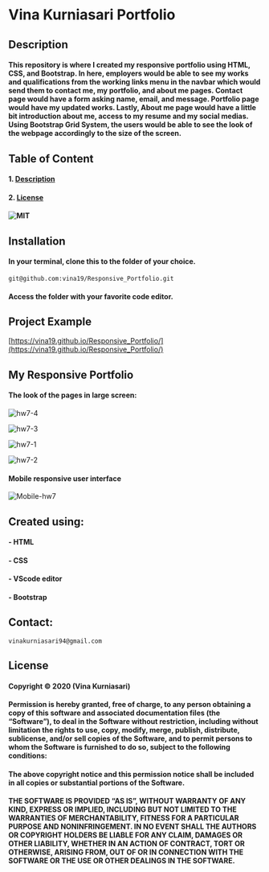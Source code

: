 # Vina Kurniasari Portfolio
## Description
#### This repository is where I created my responsive portfolio using HTML, CSS, and Bootstrap. In here, employers would be able to see my works and qualifications from the working links menu in the navbar which would send them to contact me, my portfolio, and about me pages. Contact page would have a form asking name, email, and message. Portfolio page would have my updated works. Lastly, About me page would have a little bit introduction about me, access to my resume and my social medias. Using Bootstrap Grid System, the users would be able to see the look of the webpage accordingly to the size of the screen.

## Table of Content
#### 1. [Description](##Description)
#### 2. [License](##License)
#### ![MIT](https://img.shields.io/static/v1?label=License&message=MIT&color=yellow)

## Installation
#### In your terminal, clone this to the folder of your choice.

    git@github.com:vina19/Responsive_Portfolio.git

#### Access the folder with your favorite code editor.

## Project Example

[https://vina19.github.io/Responsive_Portfolio/](https://vina19.github.io/Responsive_Portfolio/)

## My Responsive Portfolio
#### The look of the pages in large screen:

![hw7-4](https://user-images.githubusercontent.com/46719712/99923898-7cf96800-2cfd-11eb-938e-f28ace440ea2.png)

![hw7-3](https://user-images.githubusercontent.com/46719712/99923901-7f5bc200-2cfd-11eb-89ef-ae63ff73d60b.png)

![hw7-1](https://user-images.githubusercontent.com/46719712/99923904-81be1c00-2cfd-11eb-83a4-4ead4a1d4b0a.png)

![hw7-2](https://user-images.githubusercontent.com/46719712/99923905-82ef4900-2cfd-11eb-8e31-e861f8ff160c.png)

#### Mobile responsive user interface

![Mobile-hw7](https://user-images.githubusercontent.com/46719712/99924036-37896a80-2cfe-11eb-82ed-6b103d4c0ce5.gif)

## Created using:
#### - HTML
#### - CSS
#### - VScode editor
#### - Bootstrap

## Contact:
    vinakurniasari94@gmail.com

## License
#### Copyright © 2020 (Vina Kurniasari)

#### Permission is hereby granted, free of charge, to any person obtaining a copy of this software and associated documentation files (the “Software”), to deal in the Software without restriction, including without limitation the rights to use, copy, modify, merge, publish, distribute, sublicense, and/or sell copies of the Software, and to permit persons to whom the Software is furnished to do so, subject to the following conditions:

#### The above copyright notice and this permission notice shall be included in all copies or substantial portions of the Software.

#### THE SOFTWARE IS PROVIDED “AS IS”, WITHOUT WARRANTY OF ANY KIND, EXPRESS OR IMPLIED, INCLUDING BUT NOT LIMITED TO THE WARRANTIES OF MERCHANTABILITY, FITNESS FOR A PARTICULAR PURPOSE AND NONINFRINGEMENT. IN NO EVENT SHALL THE AUTHORS OR COPYRIGHT HOLDERS BE LIABLE FOR ANY CLAIM, DAMAGES OR OTHER LIABILITY, WHETHER IN AN ACTION OF CONTRACT, TORT OR OTHERWISE, ARISING FROM, OUT OF OR IN CONNECTION WITH THE SOFTWARE OR THE USE OR OTHER DEALINGS IN THE SOFTWARE.
